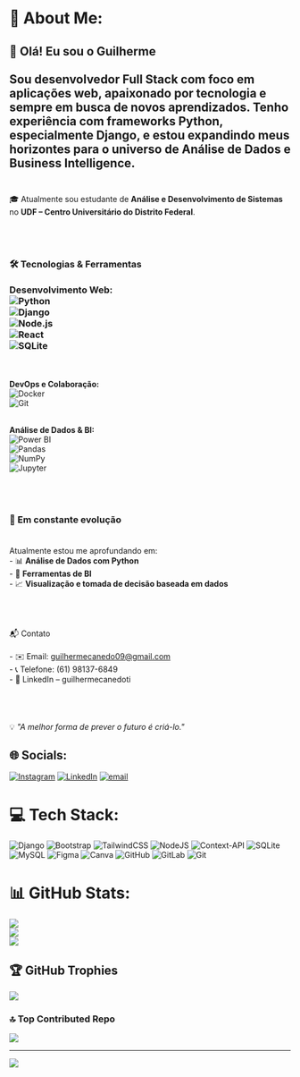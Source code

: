 


# 💫 About Me:
## 👋 Olá! Eu sou o Guilherme<br><br>Sou desenvolvedor **Full Stack** com foco em aplicações web, apaixonado por tecnologia e sempre em busca de novos aprendizados. Tenho experiência com frameworks Python, especialmente **Django**, e estou expandindo meus horizontes para o universo de **Análise de Dados** e **Business Intelligence**.<br><br> 
🎓 Atualmente sou estudante de **Análise e Desenvolvimento de Sistemas** no **UDF  – Centro Universitário do Distrito Federal**.<br><br> <br><br> 

### 🛠️ Tecnologias & Ferramentas<br><br>**Desenvolvimento Web:**  <br>![Python](https://img.shields.io/badge/-Python-3776AB?style=flat&logo=python&logoColor=white)<br>![Django](https://img.shields.io/badge/-Django-092E20?style=flat&logo=django&logoColor=white)<br>![Node.js](https://img.shields.io/badge/-Node.js-339933?style=flat&logo=node.js&logoColor=white)<br>![React](https://img.shields.io/badge/-React-61DAFB?style=flat&logo=react&logoColor=white)<br>![SQLite](https://img.shields.io/badge/-SQLite-003B57?style=flat&logo=sqlite&logoColor=white)  <p> 
<br><br>**DevOps e Colaboração:**  <br>![Docker](https://img.shields.io/badge/-Docker-2496ED?style=flat&logo=docker&logoColor=white)<br>![Git](https://img.shields.io/badge/-Git-F05032?style=flat&logo=git&logoColor=white)<br><br>  <p> 
**Análise de Dados & BI:**  <br>![Power BI](https://img.shields.io/badge/-Power%20BI-F2C811?style=flat&logo=power-bi&logoColor=black)<br>![Pandas](https://img.shields.io/badge/-Pandas-150458?style=flat&logo=pandas&logoColor=white)<br>![NumPy](https://img.shields.io/badge/-NumPy-013243?style=flat&logo=numpy&logoColor=white)<br>![Jupyter](https://img.shields.io/badge/-Jupyter-F37626?style=flat&logo=jupyter&logoColor=white)<br><br><br><br> <p> 
### 🚀 Em constante evolução<br><br> <p> 
Atualmente estou me aprofundando em:<br>- 📊 **Análise de Dados com Python**<br>- 🧠 **Ferramentas de BI**<br>- 📈 **Visualização e tomada de decisão baseada em dados**<br><br><br><br> <p> 
📬 Contato<br><br>- ✉️ Email: guilhermecanedo09@gmail.com  <br>- 📞 Telefone: (61) 98137-6849  <br>- 💼 LinkedIn – guilhermecanedoti  <br> <br><br><br><br>💡 *"A melhor forma de prever o futuro é criá-lo."*<br>


## 🌐 Socials:
[![Instagram](https://img.shields.io/badge/Instagram-%23E4405F.svg?logo=Instagram&logoColor=white)](https://instagram.com/guilhermeca__) [![LinkedIn](https://img.shields.io/badge/LinkedIn-%230077B5.svg?logo=linkedin&logoColor=white)](https://linkedin.com/in/guilhermecanedoti) [![email](https://img.shields.io/badge/Email-D14836?logo=gmail&logoColor=white)](mailto:guilhermecanedo09@gmail.com) 

# 💻 Tech Stack:
![Django](https://img.shields.io/badge/django-%23092E20.svg?style=for-the-badge&logo=django&logoColor=white) ![Bootstrap](https://img.shields.io/badge/bootstrap-%238511FA.svg?style=for-the-badge&logo=bootstrap&logoColor=white) ![TailwindCSS](https://img.shields.io/badge/tailwindcss-%2338B2AC.svg?style=for-the-badge&logo=tailwind-css&logoColor=white) ![NodeJS](https://img.shields.io/badge/node.js-6DA55F?style=for-the-badge&logo=node.js&logoColor=white) ![Context-API](https://img.shields.io/badge/Context--Api-000000?style=for-the-badge&logo=react) ![SQLite](https://img.shields.io/badge/sqlite-%2307405e.svg?style=for-the-badge&logo=sqlite&logoColor=white) ![MySQL](https://img.shields.io/badge/mysql-4479A1.svg?style=for-the-badge&logo=mysql&logoColor=white) ![Figma](https://img.shields.io/badge/figma-%23F24E1E.svg?style=for-the-badge&logo=figma&logoColor=white) ![Canva](https://img.shields.io/badge/Canva-%2300C4CC.svg?style=for-the-badge&logo=Canva&logoColor=white) ![GitHub](https://img.shields.io/badge/github-%23121011.svg?style=for-the-badge&logo=github&logoColor=white) ![GitLab](https://img.shields.io/badge/gitlab-%23181717.svg?style=for-the-badge&logo=gitlab&logoColor=white) ![Git](https://img.shields.io/badge/git-%23F05033.svg?style=for-the-badge&logo=git&logoColor=white)
# 📊 GitHub Stats:
![](https://github-readme-stats.vercel.app/api?username=guicanedoti&theme=dark&hide_border=false&include_all_commits=false&count_private=false)<br/>
![](https://nirzak-streak-stats.vercel.app/?user=guicanedoti&theme=dark&hide_border=false)<br/>
![](https://github-readme-stats.vercel.app/api/top-langs/?username=guicanedoti&theme=dark&hide_border=false&include_all_commits=false&count_private=false&layout=compact)

## 🏆 GitHub Trophies
![](https://github-profile-trophy.vercel.app/?username=guicanedoti&theme=tokyonight&no-frame=false&no-bg=false&margin-w=4)

### 🔝 Top Contributed Repo
![](https://github-contributor-stats.vercel.app/api?username=guicanedoti&limit=5&theme=dark&combine_all_yearly_contributions=true)

---
[![](https://visitcount.itsvg.in/api?id=guicanedoti&icon=0&color=0)](https://visitcount.itsvg.in)

<!-- Proudly created with GPRM ( https://gprm.itsvg.in ) -->

